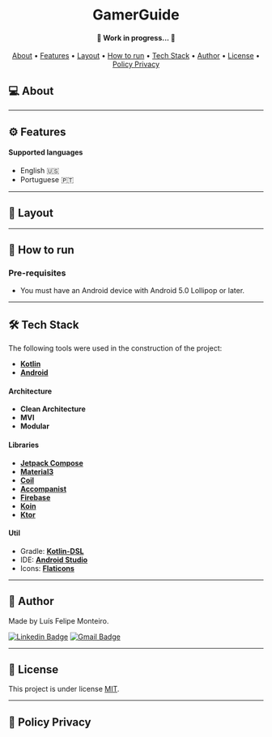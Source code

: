 <h1 align="center">
    GamerGuide
</h1>

<h4 align="center">
	🚧   Work in progress...  🚧
</h4>

<p align="center">
 <a href="#-about">About</a> •
 <a href="#-features">Features</a> •
 <a href="#-layout">Layout</a> • 
 <a href="#-how-to-run">How to run</a> • 
 <a href="#-tech-stack">Tech Stack</a> • 
 <a href="#-author">Author</a> • 
 <a href="#-license">License</a> • 
 <a href="#-policy-privacy">Policy Privacy</a>
</p>


## 💻 About

---

## ⚙ Features


#### Supported languages

 - English 🇺🇸
 - Portuguese 🇵🇹

---

## 🎨 Layout


---

## 🚀 How to run

### Pre-requisites

-   You must have an Android device with Android 5.0 Lollipop or later.

---

## 🛠 Tech Stack

The following tools were used in the construction of the project:

-   **[Kotlin](https://kotlinlang.org/)**
-   **[Android](https://www.android.com/)**

#### Architecture

-   **Clean Architecture**
-   **MVI**
-   **Modular**

#### Libraries

-   **[Jetpack Compose](https://developer.android.com/jetpack/compose)**
-   **[Material3](https://m3.material.io/)**
-   **[Coil](https://coil-kt.github.io/coil/)**
-   **[Accompanist](https://google.github.io/accompanist/)**
-   **[Firebase](https://firebase.google.com/)**
-   **[Koin](https://insert-koin.io/)**
-   **[Ktor](https://ktor.io/)**


#### Util

-   Gradle: **[Kotlin-DSL](https://docs.gradle.org/current/userguide/kotlin_dsl.html)**
-   IDE:  **[Android Studio](https://developer.android.com/studio)**
-   Icons:  **[Flaticons](https://www.flaticon.com/)**

---

## 🦸 Author

Made by Luís Felipe Monteiro.

[![Linkedin Badge](https://img.shields.io/badge/LinkedIn-0077B5?style=for-the-badge&logo=linkedin&logoColor=white)](https://www.linkedin.com/in/luis-felipe-monteiro/)
[![Gmail Badge](https://img.shields.io/badge/Gmail-D14836?style=for-the-badge&logo=gmail&logoColor=white)](mailto:felipemonteirose@gmail.com)

---

## 📝 License

This project is under license [MIT](./LICENSE).

---

## 📝 Policy Privacy

